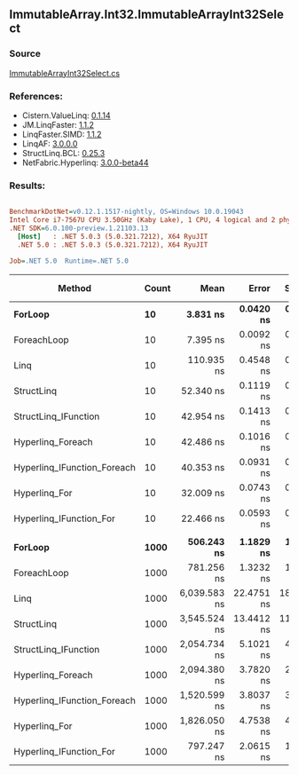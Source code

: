 ﻿## ImmutableArray.Int32.ImmutableArrayInt32Select

### Source
[ImmutableArrayInt32Select.cs](../LinqBenchmarks/ImmutableArray/Int32/ImmutableArrayInt32Select.cs)

### References:
- Cistern.ValueLinq: [0.1.14](https://www.nuget.org/packages/Cistern.ValueLinq/0.1.14)
- JM.LinqFaster: [1.1.2](https://www.nuget.org/packages/JM.LinqFaster/1.1.2)
- LinqFaster.SIMD: [1.1.2](https://www.nuget.org/packages/LinqFaster.SIMD/1.0.3)
- LinqAF: [3.0.0.0](https://www.nuget.org/packages/LinqAF/3.0.0.0)
- StructLinq.BCL: [0.25.3](https://www.nuget.org/packages/StructLinq.BCL/0.25.3)
- NetFabric.Hyperlinq: [3.0.0-beta44](https://www.nuget.org/packages/NetFabric.Hyperlinq/3.0.0-beta44)

### Results:
``` ini

BenchmarkDotNet=v0.12.1.1517-nightly, OS=Windows 10.0.19043
Intel Core i7-7567U CPU 3.50GHz (Kaby Lake), 1 CPU, 4 logical and 2 physical cores
.NET SDK=6.0.100-preview.1.21103.13
  [Host]   : .NET 5.0.3 (5.0.321.7212), X64 RyuJIT
  .NET 5.0 : .NET 5.0.3 (5.0.321.7212), X64 RyuJIT

Job=.NET 5.0  Runtime=.NET 5.0  

```
|                      Method | Count |         Mean |      Error |     StdDev | Ratio | RatioSD |  Gen 0 | Gen 1 | Gen 2 | Allocated |
|---------------------------- |------ |-------------:|-----------:|-----------:|------:|--------:|-------:|------:|------:|----------:|
|                     **ForLoop** |    **10** |     **3.831 ns** |  **0.0420 ns** |  **0.0393 ns** |  **1.00** |    **0.00** |      **-** |     **-** |     **-** |         **-** |
|                 ForeachLoop |    10 |     7.395 ns |  0.0092 ns |  0.0072 ns |  1.93 |    0.02 |      - |     - |     - |         - |
|                        Linq |    10 |   110.935 ns |  0.4548 ns |  0.3798 ns | 28.99 |    0.33 | 0.0229 |     - |     - |      48 B |
|                  StructLinq |    10 |    52.340 ns |  0.1119 ns |  0.0992 ns | 13.67 |    0.15 | 0.0153 |     - |     - |      32 B |
|        StructLinq_IFunction |    10 |    42.954 ns |  0.1413 ns |  0.1253 ns | 11.22 |    0.11 |      - |     - |     - |         - |
|           Hyperlinq_Foreach |    10 |    42.486 ns |  0.1016 ns |  0.0900 ns | 11.10 |    0.12 |      - |     - |     - |         - |
| Hyperlinq_IFunction_Foreach |    10 |    40.353 ns |  0.0931 ns |  0.0826 ns | 10.54 |    0.11 |      - |     - |     - |         - |
|               Hyperlinq_For |    10 |    32.009 ns |  0.0743 ns |  0.0659 ns |  8.36 |    0.08 |      - |     - |     - |         - |
|     Hyperlinq_IFunction_For |    10 |    22.466 ns |  0.0593 ns |  0.0495 ns |  5.87 |    0.07 |      - |     - |     - |         - |
|                             |       |              |            |            |       |         |        |       |       |           |
|                     **ForLoop** |  **1000** |   **506.243 ns** |  **1.1829 ns** |  **1.1065 ns** |  **1.00** |    **0.00** |      **-** |     **-** |     **-** |         **-** |
|                 ForeachLoop |  1000 |   781.256 ns |  1.3232 ns |  1.1730 ns |  1.54 |    0.00 |      - |     - |     - |         - |
|                        Linq |  1000 | 6,039.583 ns | 22.4751 ns | 18.7677 ns | 11.93 |    0.06 | 0.0229 |     - |     - |      48 B |
|                  StructLinq |  1000 | 3,545.524 ns | 13.4412 ns | 11.2240 ns |  7.00 |    0.03 | 0.0153 |     - |     - |      32 B |
|        StructLinq_IFunction |  1000 | 2,054.734 ns |  5.1021 ns |  4.2605 ns |  4.06 |    0.01 |      - |     - |     - |         - |
|           Hyperlinq_Foreach |  1000 | 2,094.380 ns |  3.7820 ns |  2.9527 ns |  4.14 |    0.01 |      - |     - |     - |         - |
| Hyperlinq_IFunction_Foreach |  1000 | 1,520.599 ns |  3.8037 ns |  3.3719 ns |  3.00 |    0.01 |      - |     - |     - |         - |
|               Hyperlinq_For |  1000 | 1,826.050 ns |  4.7538 ns |  4.2141 ns |  3.61 |    0.01 |      - |     - |     - |         - |
|     Hyperlinq_IFunction_For |  1000 |   797.247 ns |  2.0615 ns |  1.9283 ns |  1.57 |    0.00 |      - |     - |     - |         - |

